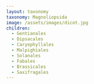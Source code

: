 ```yaml
---
layout: taxonomy
taxonomy: Magnoliopsida
image: /assets/images/dicot.jpg
children:
  - Gentianales
  - Dipsacales
  - Caryophyllales
  - Malpighiales
  - Solanales
  - Fabales
  - Brassicales
  - Saxifragales
---
```

